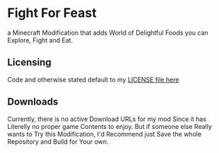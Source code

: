 Fight For Feast
=

a Minecraft Modification that adds World of Delightful Foods you can Explore, Fight and Eat.

## Licensing
Code and otherwise stated default to my [LICENSE file here](LICENSE)

## Downloads
Currently, there is no active Download URLs for my mod Since it has Literelly no proper game Contents to enjoy. But if someone else Really wants to Try this Modification, I'd Recommend just Save the whole Repository and Build for Your own.
